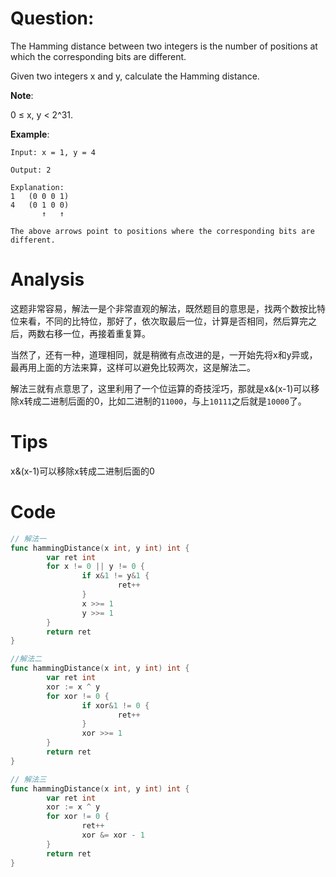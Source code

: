 # Question:

The Hamming distance between two integers is the number of positions at which the corresponding bits are different.

Given two integers x and y, calculate the Hamming distance.

**Note**:

0 ≤ x, y < 2^31.

**Example**:

```
Input: x = 1, y = 4

Output: 2

Explanation:
1   (0 0 0 1)
4   (0 1 0 0)
       ↑   ↑

The above arrows point to positions where the corresponding bits are different.
```

# Analysis

这题非常容易，解法一是个非常直观的解法，既然题目的意思是，找两个数按比特位来看，不同的比特位，那好了，依次取最后一位，计算是否相同，然后算完之后，两数右移一位，再接着重复算。

当然了，还有一种，道理相同，就是稍微有点改进的是，一开始先将x和y异或，最再用上面的方法来算，这样可以避免比较两次，这是解法二。

解法三就有点意思了，这里利用了一个位运算的奇技淫巧，那就是x&(x-1)可以移除x转成二进制后面的0，比如二进制的`11000`，与上`10111`之后就是`10000`了。

# Tips

x&(x-1)可以移除x转成二进制后面的0

# Code
```go
// 解法一
func hammingDistance(x int, y int) int {
        var ret int
        for x != 0 || y != 0 {
                if x&1 != y&1 {
                        ret++
                }
                x >>= 1
                y >>= 1
        }
        return ret
}
```

```go
//解法二
func hammingDistance(x int, y int) int {
        var ret int
        xor := x ^ y
        for xor != 0 {
                if xor&1 != 0 {
                        ret++
                }
                xor >>= 1
        }
        return ret
}
```

```go
// 解法三
func hammingDistance(x int, y int) int {
        var ret int
        xor := x ^ y
        for xor != 0 {
                ret++
                xor &= xor - 1
        }
        return ret
}
```
